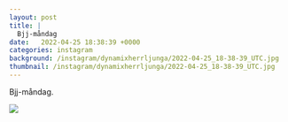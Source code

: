```yaml
---
layout: post
title: |
  Bjj-måndag
date:   2022-04-25 18:38:39 +0000
categories: instagram
background: /instagram/dynamixherrljunga/2022-04-25_18-38-39_UTC.jpg
thumbnail: /instagram/dynamixherrljunga/2022-04-25_18-38-39_UTC.jpg
---
```

Bjj-måndag. 



<img src='/www-dynamix-herrljunga/instagram/dynamixherrljunga/2022-04-25_18-38-39_UTC.jpg' class='img-fluid' />
